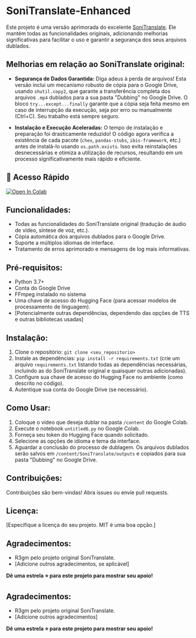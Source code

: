 # SoniTranslate-Enhanced

Este projeto é uma versão aprimorada do excelente [SoniTranslate](https://github.com/R3gm/SoniTranslate).  Ele mantém todas as funcionalidades originais, adicionando melhorias significativas para facilitar o uso e garantir a segurança dos seus arquivos dublados.

## Melhorias em relação ao SoniTranslate original:

* **Segurança de Dados Garantida:**  Diga adeus à perda de arquivos!  Esta versão inclui um mecanismo robusto de cópia para o Google Drive, usando `shutil.copy2`, que garante a transferência completa dos arquivos `.mp4` dublados para a sua pasta "Dubbing" no Google Drive.  O bloco `try...except...finally` garante que a cópia seja feita mesmo em caso de interrupção da execução, seja por erro ou manualmente (Ctrl+C).  Seu trabalho está sempre seguro.

* **Instalação e Execução Aceleradas:**  O tempo de instalação e preparação foi drasticamente reduzido!  O código agora verifica a existência de cada pacote (`chex`, `pandas-stubs`, `ibis-framework`, etc.) antes de instalá-lo usando `os.path.exists`.  Isso evita reinstalações desnecessárias e otimiza a utilização de recursos, resultando em um processo significativamente mais rápido e eficiente.


## 🚀 Acesso Rápido

[![Open In Colab](https://colab.research.google.com/assets/colab-badge.svg)](https://colab.research.google.com/github/ssousa455/SoniTranslate-Enhanced/blob/main/SoniTranslate-Enhanced.ipynb)


## Funcionalidades:

* Todas as funcionalidades do SoniTranslate original (tradução de áudio de vídeo, síntese de voz, etc.).
* Cópia automática dos arquivos dublados para o Google Drive.
* Suporte a múltiplos idiomas de interface.
* Tratamento de erros aprimorado e mensagens de log mais informativas.


## Pré-requisitos:

* Python 3.7+
* Conta do Google Drive
* FFmpeg instalado no sistema
* Uma chave de acesso do Hugging Face (para acessar modelos de processamento de linguagem).
* [Potencialmente outras dependências, dependendo das opções de TTS e outras bibliotecas usadas]


## Instalação:

1. Clone o repositório: `git clone <seu_repositorio>`
2. Instale as dependências: `pip install -r requirements.txt` (crie um arquivo `requirements.txt` listando todas as dependências necessárias, incluindo as do SoniTranslate original e quaisquer outras adicionadas).
3. Configure sua chave de acesso do Hugging Face no ambiente (como descrito no código).
4. Autentique sua conta do Google Drive (se necessário).


## Como Usar:

1. Coloque o vídeo que deseja dublar na pasta `/content` do Google Colab.
2. Execute o notebook `untitled6.py` no Google Colab.
3. Forneça seu token do Hugging Face quando solicitado.
4. Selecione as opções de idioma e tema da interface.
5. Aguardar a conclusão do processo de dublagem. Os arquivos dublados serão salvos em `/content/SoniTranslate/outputs` e copiados para sua pasta "Dubbing" no Google Drive.


## Contribuições:

Contribuições são bem-vindas!  Abra issues ou envie pull requests.

## Licença:

[Especifique a licença do seu projeto.  MIT é uma boa opção.]

## Agradecimentos:

* R3gm pelo projeto original SoniTranslate.
* [Adicione outros agradecimentos, se aplicável]

**Dê uma estrela ⭐ para este projeto para mostrar seu apoio!**

## Agradecimentos:

* R3gm pelo projeto original SoniTranslate.
* [Adicione outros agradecimentos]

**Dê uma estrela ⭐ para este projeto para mostrar seu apoio!**
